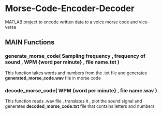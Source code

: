 # Morse-Code-Encoder-Decoder
MATLAB project to encode written data to a voice morse code and vice-versa

## MAIN Functions

### generate_morse_code( Sampling frequency , frequency of sound , WPM {word per minute} , file name.txt )

This function takes words and numbers from the .txt file and generates **generated_morse_code.wav** file in morse code

### decode_morse_code( WPM {word per minute} , file name.wav )

This function reads .wav file , translates it , plot the sound signal and generates **decoded_morse_code.txt** file that contains letters and numbers

